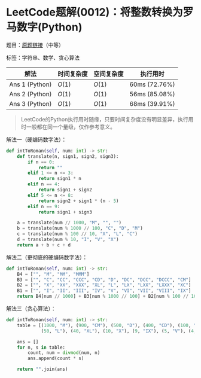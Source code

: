 # LeetCode题解(0012)：将整数转换为罗马数字(Python)

题目：[原题链接](https://leetcode-cn.com/problems/integer-to-roman/)（中等）

标签：字符串、数学、贪心算法

| 解法           | 时间复杂度 | 空间复杂度 | 执行用时      |
| -------------- | ---------- | ---------- | ------------- |
| Ans 1 (Python) | $O(1)$     | $O(1)$     | 60ms (72.76%) |
| Ans 2 (Python) | $O(1)$     | $O(1)$     | 56ms (85.08%) |
| Ans 3 (Python) | $O(1)$     | $O(1)$     | 68ms (39.91%) |

>  LeetCode的Python执行用时随缘，只要时间复杂度没有明显差异，执行用时一般都在同一个量级，仅作参考意义。

解法一（硬编码数字法）：

```python
def intToRoman(self, num: int) -> str:
    def translate(n, sign1, sign2, sign3):
        if n == 0:
            return ""
        elif 1 <= n <= 3:
            return sign1 * n
        elif n == 4:
            return sign1 + sign2
        elif 5 <= n <= 8:
            return sign2 + sign1 * (n - 5)
        elif n == 9:
            return sign1 + sign3

    a = translate(num // 1000, "M", "", "")
    b = translate(num % 1000 // 100, "C", "D", "M")
    c = translate(num % 100 // 10, "X", "L", "C")
    d = translate(num % 10, "I", "V", "X")
    return a + b + c + d
```

解法二（更彻底的硬编码数字法）：

```python
def intToRoman(self, num: int) -> str:
    B4 = ["", "M", "MM", "MMM"]
    B3 = ["", "C", "CC", "CCC", "CD", "D", "DC", "DCC", "DCCC", "CM"]
    B2 = ["", "X", "XX", "XXX", "XL", "L", "LX", "LXX", "LXXX", "XC"]
    B1 = ["", "I", "II", "III", "IV", "V", "VI", "VII", "VIII", "IX"]
    return B4[num // 1000] + B3[num % 1000 // 100] + B2[num % 100 // 10] + B1[num % 10]
```

解法三（贪心算法）：

```python
def intToRoman(self, num: int) -> str:
    table = [(1000, "M"), (900, "CM"), (500, "D"), (400, "CD"), (100, "C"), (90, "XC"),
             (50, "L"), (40, "XL"), (10, "X"), (9, "IX"), (5, "V"), (4, "IV"), (1, "I")]

    ans = []
    for n, s in table:
        count, num = divmod(num, n)
        ans.append(count * s)

    return "".join(ans)
```